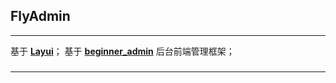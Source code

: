 ## FlyAdmin
------
基于 **[Layui](https://www.layui.com/)**；
基于 **[beginner_admin](https://gitee.com/besteasyteam/beginner_admin/tree/54173225c207ccf151a8267ad63e6576f65b82a4)** 后台前端管理框架；

### 
------
